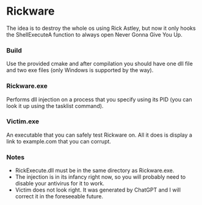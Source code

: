 # Rickware

The idea is to destroy the whole os using Rick Astley, but now it only hooks
the ShellExecuteA function to always open Never Gonna Give You Up.

### Build

Use the provided cmake and after compilation you should have one dll file and
two exe files (only Windows is supported by the way).

### Rickware.exe

Performs dll injection on a process that you specify using its PID (you can
look it up using the tasklist command).

### Victim.exe

An executable that you can safely test Rickware on. All it does is display a
link to example.com that you can corrupt.

### Notes

- RickExecute.dll must be in the same directory as Rickware.exe.
- The injection is in its infancy right now, so you will probably need to
  disable your antivirus for it to work.
- Victim does not look right. It was generated by ChatGPT and I will correct it
  in the foreseeable future.